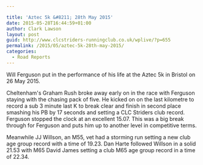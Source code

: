 ```yaml
---

title: 'Aztec 5k &#8211; 28th May 2015'
date: 2015-05-28T16:44:59+01:00
author: Clark Lawson
layout: post
guid: http://www.clcstriders-runningclub.co.uk/wplive/?p=655
permalink: /2015/05/aztec-5k-28th-may-2015/
categories:
  - Road Reports
---
```

Will Ferguson put in the performance of his life at the Aztec 5k in Bristol on 26 May 2015.

Cheltenham's Graham Rush broke away early on in the race with Ferguson staying with the chasing pack of five. He kicked on on the last kilometre to record a sub 3 minute last K to break clear and finish in second place smashing his PB by 17 seconds and setting a CLC Striders club record. Ferguson stopped the clock at an excellent 15.07. This was a big break through for Ferguson and puts him up to another level in competitive terms.

Meanwhile JJ Willson, an M55, vet had a storming run setting a new club age group record with a time of 19.23. Dan Harte followed Willson in a solid 21.53 with M65 David James setting a club M65 age group record in a time of 22.34.